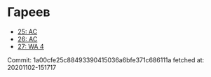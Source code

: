 # Гареев
- [25: AC](25.md)
- [26: AC](26.md)
- [27: WA 4](27.md)

Commit: 1a00cfe25c88493390415036a6bfe371c686111a
 fetched at: 20201102-151717
